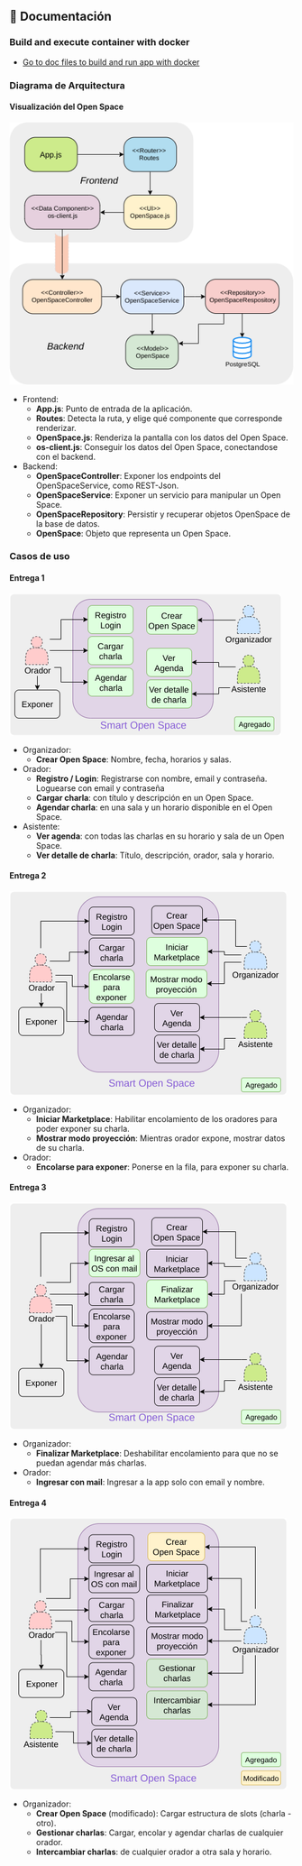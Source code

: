
## :scroll: Documentación

### Build and execute container with docker

- [Go to doc files to build and run app with docker](/docs/container)


### Diagrama de Arquitectura

#### Visualización del Open Space

![Diagrama de arquitectura](/docs/other/Arquitectura.png)

- Frontend:
  - **App.js**: Punto de entrada de la aplicación.
  - **Routes**: Detecta la ruta, y elige qué componente que corresponde renderizar.
  - **OpenSpace.js**: Renderiza la pantalla con los datos del Open Space.
  - **os-client.js**: Conseguir los datos del Open Space, conectandose con el backend.
- Backend:
  - **OpenSpaceController**: Exponer los endpoints del OpenSpaceService, como REST-Json.
  - **OpenSpaceService**: Exponer un servicio para manipular un Open Space.
  - **OpenSpaceRepository**: Persistir y recuperar objetos OpenSpace de la base de datos.
  - **OpenSpace**: Objeto que representa un Open Space.

### Casos de uso
#### Entrega 1
![Caso de uso entrega 1](/docs/other/CasoDeUso.png)
- Organizador:
  - **Crear Open Space**: Nombre, fecha, horarios y salas.
- Orador:
  - **Registro / Login**: Registrarse con nombre, email y contraseña. Loguearse con email y contraseña
  - **Cargar charla**: con título y descripción en un Open Space.
  - **Agendar charla**: en una sala y un horario disponible en el Open Space.
- Asistente:
  - **Ver agenda**: con todas las charlas en su horario y sala de un Open Space.
  - **Ver detalle de charla**: Título, descripción, orador, sala y horario.

#### Entrega 2
![Caso de uso entrega 2](/docs/other/CasoDeUso2.png)
- Organizador:
  - **Iniciar Marketplace**: Habilitar encolamiento de los oradores para poder exponer su charla.
  - **Mostrar modo proyección**: Mientras orador expone, mostrar datos de su charla.
- Orador:
  - **Encolarse para exponer**: Ponerse en la fila, para exponer su charla.

#### Entrega 3
![Caso de uso entrega 3](/docs/other/CasoDeUso3.png)
- Organizador:
  - **Finalizar Marketplace**: Deshabilitar encolamiento para que no se puedan agendar más charlas.
- Orador:
  - **Ingresar con mail**: Ingresar a la app solo con email y nombre.

#### Entrega 4
![Caso de uso entrega 4](/docs/other/CasoDeUso4.png)
- Organizador:
  - **Crear Open Space** (modificado): Cargar estructura de slots (charla - otro).
  - **Gestionar charlas**: Cargar, encolar y agendar charlas de cualquier orador.
  - **Intercambiar charlas**: de cualquier orador a otra sala y horario.


